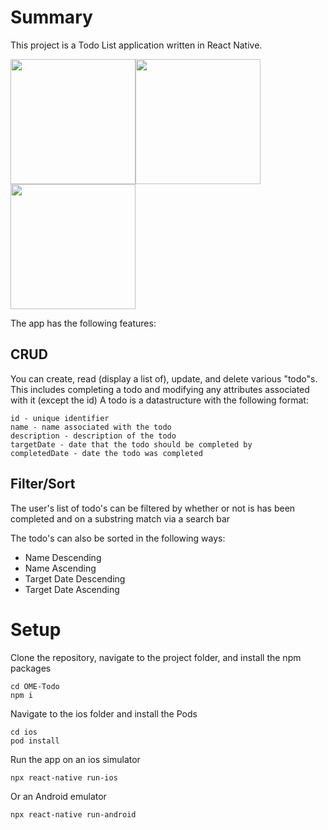 # Summary

This project is a Todo List application written in React Native.

<img src="https://i.imgur.com/EhXGukI.png" width="200"><img src="https://i.imgur.com/rnjFTLB.png" width="200"><img src="https://i.imgur.com/ytnynxh.png" width="200">

The app has the following features:

## CRUD

You can create, read (display a list of), update, and delete various "todo"s. This includes completing a todo and modifying any attributes associated with it (except the id) A todo is a datastructure with the following format:

```
id - unique identifier
name - name associated with the todo
description - description of the todo
targetDate - date that the todo should be completed by
completedDate - date the todo was completed
```

## Filter/Sort

The user's list of todo's can be filtered by whether or not is has been completed and on a substring match via a search bar

The todo's can also be sorted in the following ways:

- Name Descending
- Name Ascending
- Target Date Descending
- Target Date Ascending

# Setup

Clone the repository, navigate to the project folder, and install the npm packages

```
cd OME-Todo
npm i
```

Navigate to the ios folder and install the Pods

```
cd ios
pod install
```

Run the app on an ios simulator

```
npx react-native run-ios
```

Or an Android emulator

```
npx react-native run-android
```

#
